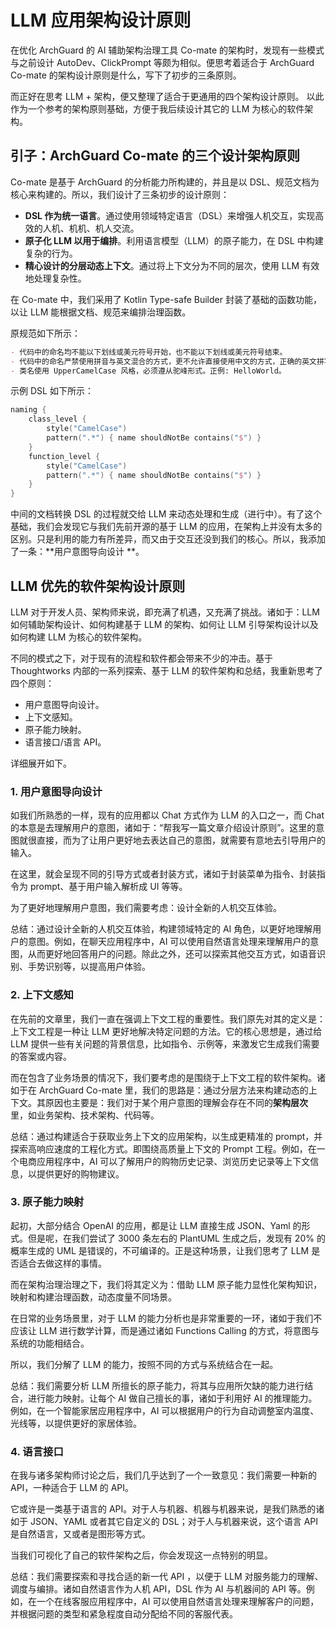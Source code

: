 # LLM 应用架构设计原则

在优化 ArchGuard 的 AI 辅助架构治理工具 Co-mate 的架构时，发现有一些模式与之前设计 AutoDev、ClickPrompt 等颇为相似。便思考着适合于
ArchGuard Co-mate 的架构设计原则是什么，写下了初步的三条原则。

而正好在思考 LLM + 架构，便又整理了适合于更通用的四个架构设计原则。 以此作为一个参考的架构原则基础，方便于我后续设计其它的
LLM 为核心的软件架构。

## 引子：ArchGuard Co-mate 的三个设计架构原则

Co-mate 是基于 ArchGuard 的分析能力所构建的，并且是以 DSL、规范文档为核心来构建的。所以，我们设计了三条初步的设计原则：

- **DSL 作为统一语言**。通过使用领域特定语言（DSL）来增强人机交互，实现高效的人机、机机、机人交流。
- **原子化 LLM 以用于编排**。利用语言模型（LLM）的原子能力，在 DSL 中构建复杂的行为。
- **精心设计的分层动态上下文**。通过将上下文分为不同的层次，使用 LLM 有效地处理复杂性。

在 Co-mate 中，我们采用了 Kotlin Type-safe Builder 封装了基础的函数功能，以让 LLM 能根据文档、规范来编排治理函数。

原规范如下所示：

```markdown
- 代码中的命名均不能以下划线或美元符号开始，也不能以下划线或美元符号结束。
- 代码中的命名严禁使用拼音与英文混合的方式，更不允许直接使用中文的方式，正确的英文拼写和语法可以让阅读者易于理解，避免歧义。
- 类名使用 UpperCamelCase 风格，必须遵从驼峰形式。正例: HelloWorld。
```

示例 DSL 如下所示：

```kotlin
naming {
    class_level {
        style("CamelCase")
        pattern(".*") { name shouldNotBe contains("$") }
    }
    function_level {
        style("CamelCase")
        pattern(".*") { name shouldNotBe contains("$") }
    }
}
```

中间的文档转换 DSL 的过程就交给 LLM 来动态处理和生成（进行中）。有了这个基础，我们会发现它与我们先前开源的基于 LLM
的应用，在架构上并没有太多的区别。只是利用的能力有所差异，而又由于交互还没到我们的核心。所以，我添加了一条：**用户意图导向设计
**。

## LLM 优先的软件架构设计原则

LLM 对于开发人员、架构师来说，即充满了机遇，又充满了挑战。诸如于：LLM 如何辅助架构设计、如何构建基于 LLM 的架构、如何让 LLM
引导架构设计以及如何构建 LLM 为核心的软件架构。

不同的模式之下，对于现有的流程和软件都会带来不少的冲击。基于 Thoughtworks 内部的一系列探索、基于 LLM 的软件架构和总结，我重新思考了四个原则：

- 用户意图导向设计。
- 上下文感知。
- 原子能力映射。
- 语言接口/语言 API。

详细展开如下。

### 1. **用户意图导向设计**

如我们所熟悉的一样，现有的应用都以 Chat 方式作为 LLM 的入口之一，而 Chat
的本意是去理解用户的意图，诸如于：“帮我写一篇文章介绍设计原则”。这里的意图就很直接，而为了让用户更好地去表达自己的意图，就需要有意地去引导用户的输入。

在这里，就会呈现不同的引导方式或者封装方式，诸如于封装菜单为指令、封装指令为 prompt、基于用户输入解析成 UI 等等。

为了更好地理解用户意图，我们需要考虑：设计全新的人机交互体验。

总结：通过设计全新的人机交互体验，构建领域特定的 AI 角色，以更好地理解用户的意图。例如，在聊天应用程序中，AI
可以使用自然语言处理来理解用户的意图，从而更好地回答用户的问题。除此之外，还可以探索其他交互方式，如语音识别、手势识别等，以提高用户体验。

### 2. **上下文感知**

在先前的文章里，我们一直在强调上下文工程的重要性。我们原先对其的定义是：上下文工程是一种让 LLM 更好地解决特定问题的方法。它的核心思想是，通过给
LLM 提供一些有关问题的背景信息，比如指令、示例等，来激发它生成我们需要的答案或内容。

而在包含了业务场景的情况下，我们要考虑的是围绕于上下文工程的软件架构。诸如于在 ArchGuard Co-mate
里，我们的思路是：通过分层方法来构建动态的上下文。其原因也主要是：我们对于某个用户意图的理解会存在不同的**架构层次**
里，如业务架构、技术架构、代码等。

总结：通过构建适合于获取业务上下文的应用架构，以生成更精准的 prompt，并探索高响应速度的工程化方式。即围绕高质量上下文的
Prompt 工程。例如，在一个电商应用程序中，AI 可以了解用户的购物历史记录、浏览历史记录等上下文信息，以提供更好的购物建议。

### 3. **原子能力映射**

起初，大部分结合 OpenAI 的应用，都是让 LLM 直接生成 JSON、Yaml 的形式。但是呢，在我们尝试了 3000 条左右的 PlantUML 生成之后，发现有
20% 的概率生成的 UML 是错误的，不可编译的。正是这种场景，让我们思考了 LLM 是否适合去做这样的事情。

而在架构治理治理之下，我们将其定义为：借助 LLM 原子能力显性化架构知识，映射和构建治理函数，动态度量不同场景。

在日常的业务场景里，对于 LLM 的能力分析也是非常重要的一环，诸如于我们不应该让 LLM 进行数学计算，而是通过诸如 Functions
Calling 的方式，将意图与系统的功能相结合。

所以，我们分解了 LLM 的能力，按照不同的方式与系统结合在一起。

总结：我们需要分析 LLM 所擅长的原子能力，将其与应用所欠缺的能力进行结合，进行能力映射。让每个 AI 做自己擅长的事，诸如于利用好
AI 的推理能力。例如，在一个智能家居应用程序中，AI 可以根据用户的行为自动调整室内温度、光线等，以提供更好的家居体验。

### 4. **语言接口**

在我与诸多架构师讨论之后，我们几乎达到了一个一致意见：我们需要一种新的 API，一种适合于 LLM 的 API。

它或许是一类基于语言的 API。对于人与机器、机器与机器来说，是我们熟悉的诸如于 JSON、YAML 或者其它自定义的 DSL；对于人与机器来说，这个语言
API 是自然语言，又或者是图形等方式。

当我们可视化了自己的软件架构之后，你会发现这一点特别的明显。

总结：我们需要探索和寻找合适的新一代 API ，以便于 LLM 对服务能力的理解、调度与编排。诸如自然语言作为人机 API，DSL 作为 AI
与机器间的 API 等。例如，在一个在线客服应用程序中，AI 可以使用自然语言处理来理解客户的问题，并根据问题的类型和紧急程度自动分配给不同的客服代表。
